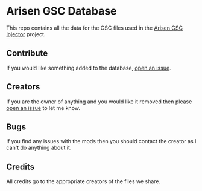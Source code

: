 # Arisen GSC Database
This repo contains all the data for the GSC files used in the [Arisen GSC Injector](https://github.com/ohhsodead/arisen-gsc-injector) project.

## Contribute

If you would like something added to the database, [open an issue](https://github.com/ohhsodead/arisen-gsc-database/issues/new?assignees=&labels=rmod+request&projects=&template=mod_request.yml&title=%5BRequest%5D%3A+).

## Creators
If you are the owner of anything and you would like it removed then please [open an issue](https://github.com/ohhsodead/arisen-gsc-database/issues/new) to let me know.

## Bugs
If you find any issues with the mods then you should contact the creator as I can't do anything about it.

## Credits
All credits go to the appropriate creators of the files we share.
